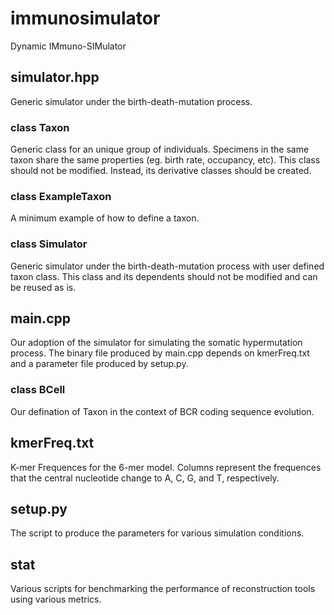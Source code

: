 # immunosimulator
Dynamic IMmuno-SIMulator

## simulator.hpp
Generic simulator under the birth-death-mutation process.

### class Taxon
Generic class for an unique group of individuals.
Specimens in the same taxon share the same properties (eg. birth rate, occupancy, etc).
This class should not be modified. Instead, its derivative classes should be created.

### class ExampleTaxon
A minimum example of how to define a taxon.

### class Simulator
Generic simulator under the birth-death-mutation process with user defined taxon class.
This class and its dependents should not be modified and can be reused as is.

## main.cpp
Our adoption of the simulator for simulating the somatic hypermutation process.
The binary file produced by main.cpp depends on kmerFreq.txt and a parameter file produced by setup.py.

### class BCell
Our defination of Taxon in the context of BCR coding sequence evolution.

## kmerFreq.txt
K-mer Frequences for the 6-mer model.
Columns represent the frequences that the central nucleotide change to A, C, G, and T, respectively.

## setup.py
The script to produce the parameters for various simulation conditions.

## stat
Various scripts for benchmarking the performance of reconstruction tools using various metrics.
